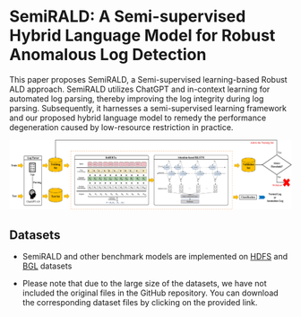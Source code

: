 # SemiRALD: A Semi-supervised Hybrid Language Model for Robust Anomalous Log Detection

This paper proposes SemiRALD, a Semi-supervised learning-based Robust ALD approach. SemiRALD utilizes ChatGPT and in-context learning for automated log parsing, thereby improving the log integrity during log parsing. Subsequently, it harnesses a semi-supervised learning framework and our proposed hybrid language model to remedy the performance degeneration caused by low-resource restriction in practice.

![alt](img/overview.jpg)

## Datasets

- SemiRALD and other benchmark models are implemented on [HDFS](https://github.com/logpai/loghub/tree/master/HDFS) and [BGL](https://github.com/logpai/loghub/tree/master/BGL) datasets

- Please note that due to the large size of the datasets, we have not included the original files in the GitHub repository. You can download the corresponding dataset files by clicking on the provided link.
